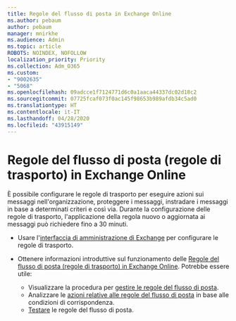 ```yaml
---
title: Regole del flusso di posta in Exchange Online
ms.author: pebaum
author: pebaum
manager: mnirkhe
ms.audience: Admin
ms.topic: article
ROBOTS: NOINDEX, NOFOLLOW
localization_priority: Priority
ms.collection: Adm_O365
ms.custom:
- "9002635"
- "5068"
ms.openlocfilehash: 09adcce1f7124771d6c0a1aaca44337dc02d18c2
ms.sourcegitcommit: 07725fcaf073f0ac145f98653b989afdb34c5ad0
ms.translationtype: HT
ms.contentlocale: it-IT
ms.lasthandoff: 04/28/2020
ms.locfileid: "43915149"
---
```

# <a name="mail-flow-transport-rules-in-exchange-online"></a>Regole del flusso di posta (regole di trasporto) in Exchange Online

È possibile configurare le regole di trasporto per eseguire azioni sui messaggi nell'organizzazione, proteggere i messaggi, instradare i messaggi in base a determinati criteri e così via. Durante la configurazione delle regole di trasporto, l'applicazione della regola nuovo o aggiornata ai messaggi può richiedere fino a 30 minuti.

- Usare l'[interfaccia di amministrazione di Exchange](https://go.microsoft.com/fwlink/p/?linkid=834822) per configurare le regole di trasporto.

- Ottenere informazioni introduttive sul funzionamento delle [Regole del flusso di posta (regole di trasporto) in Exchange Online](https://docs.microsoft.com/exchange/security-and-compliance/mail-flow-rules/mail-flow-rules). Potrebbe essere utile:

    - Visualizzare la procedura per [gestire le regole del flusso di posta](https://docs.microsoft.com/exchange/security-and-compliance/mail-flow-rules/manage-mail-flow-rules).
    - Analizzare le [azioni relative alle regole del flusso di posta](https://docs.microsoft.com/exchange/security-and-compliance/mail-flow-rules/mail-flow-rule-actions) in base alle condizioni di corrispondenza.
    - [Testare](https://docs.microsoft.com/exchange/security-and-compliance/mail-flow-rules/test-mail-flow-rules) le regole del flusso di posta.
